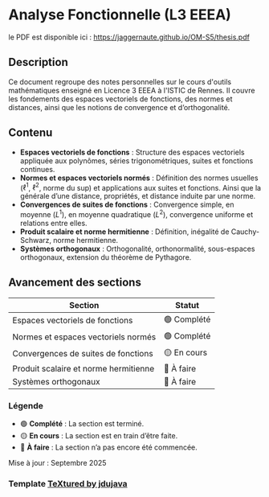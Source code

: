 # Analyse Fonctionnelle (L3 EEEA)

le PDF est disponible ici :
https://jaggernaute.github.io/OM-S5/thesis.pdf

## Description
Ce document regroupe des notes personnelles sur le cours d'outils mathématiques
enseigné en Licence 3 EEEA à l'ISTIC de Rennes. Il couvre les fondements des espaces
vectoriels de fonctions, des normes et distances, ainsi que les notions de
convergence et d’orthogonalité.

## Contenu
- **Espaces vectoriels de fonctions** : Structure des espaces vectoriels appliquée aux polynômes, séries trigonométriques, suites et fonctions continues.
- **Normes et espaces vectoriels normés** : Définition des normes usuelles ($\ell^1$, $\ell^2$, norme du sup) et applications aux suites et fonctions. Ainsi que la générale d’une distance, propriétés, et distance induite par une norme.
- **Convergences de suites de fonctions** : Convergence simple, en moyenne ($L^1$), en moyenne quadratique ($L^2$), convergence uniforme et relations entre elles.
- **Produit scalaire et norme hermitienne** : Définition, inégalité de Cauchy-Schwarz, norme hermitienne.
- **Systèmes orthogonaux** : Orthogonalité, orthonormalité, sous-espaces orthogonaux, extension du théorème de Pythagore.

## Avancement des sections
| Section | Statut |
|---------|--------|
| Espaces vectoriels de fonctions | 🟢 Complété |
| Normes et espaces vectoriels normés | 🟢 Complété  |
| Convergences de suites de fonctions | 🟡 En cours |
| Produit scalaire et norme hermitienne | 🔴 À faire |
| Systèmes orthogonaux | 🔴 À faire |

### Légende

- 🟢 **Complété** : La section est terminé.
- 🟡 **En cours** : La section est en train d’être faite.
- 🔴 **À faire** : La section n’a pas encore été commencée.

Mise à jour : Septembre 2025
### Template [TeXtured by jdujava](https://github.com/jdujava/TeXtured)
